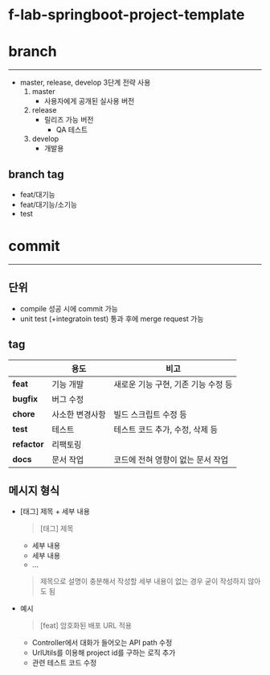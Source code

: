 # f-lab-springboot-project-template

# branch

---

- master, release, develop 3단계 전략 사용
    1. master
        - 사용자에게 공개된 실사용 버전
    2. release
        - 릴리즈 가능 버전
            - QA 테스트
    3. develop
        - 개발용

## branch tag

- feat/대기능
- feat/대기능/소기능
- test

# commit

---

## 단위

- compile 성공 시에 commit 가능
- unit test (+integratoin test) 통과 후에 merge request 가능

## tag

|  | 용도 | 비고 |
| --- | --- | --- |
| **feat** | 기능 개발 | 새로운 기능 구현, 기존 기능 수정 등 |
| **bugfix** | 버그 수정 |  |
| **chore** | 사소한 변경사항 | 빌드 스크립트 수정 등 |
| **test** | 테스트 | 테스트 코드 추가, 수정, 삭제 등 |
| **refactor** | 리팩토링 |  |
| **docs** | 문서 작업 | 코드에 전혀 영향이 없는 문서 작업 |

## 메시지 형식

- [태그] 제목 + 세부 내용

  > [태그] 제목
    - 세부 내용
    - 세부 내용
    - ...
  > 제목으로 설명이 충분해서 작성할 세부 내용이 없는 경우 굳이 작성하지 않아도 됨
- 예시

  > [feat] 암호화된 배포 URL 적용
    - Controller에서 대화가 들어오는 API path 수정
    - UrlUtils를 이용해 project id를 구하는 로직 추가
    - 관련 테스트 코드 수정
  
    